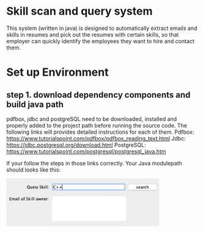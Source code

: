 # Skill scan and query system     

This system (written in java) is designed to automatically extract emails and skills in resumes and pick out the resumes with certain skills, so that employer can quickly identify the employees they want to hire and contact them.

# Set up Environment
## step 1. download dependency components and build java path
pdfbox, jdbc and postgreSQL need to be downloaded, installed and properly added to the project path before running the source code. The following links will provides detailed instructions for each of them. 
Pdfbox:     https://www.tutorialspoint.com/pdfbox/pdfbox_reading_text.html
Jdbc:       https://jdbc.postgresql.org/download.html
PostgreSQL: https://www.tutorialspoint.com/postgresql/postgresql_java.htm

If your follow the steps in those links correctly. Your Java modulepath should looks like this:




<img src="Images/Image1.png" width="400" >
